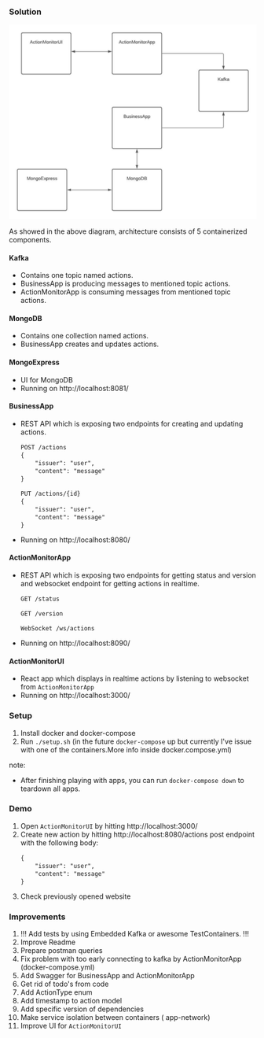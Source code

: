 ### Solution
![alt text](./images/architecture.jpeg)

As showed in the above diagram, architecture consists of 5 containerized components.

#### Kafka
* Contains one topic named actions. 
* BusinessApp is producing messages to mentioned topic actions.
* ActionMonitorApp is consuming messages from mentioned topic actions.

#### MongoDB
* Contains one collection named actions.
* BusinessApp creates and updates actions.

#### MongoExpress
* UI for MongoDB
* Running on http://localhost:8081/

#### BusinessApp
* REST API which is exposing two endpoints for creating and updating actions.
    ``` 
    POST /actions
    {
        "issuer": "user",
        "content": "message"
    }
    ```
    ```
    PUT /actions/{id}
    {
        "issuer": "user",
        "content": "message"
    }
    ```
* Running on http://localhost:8080/

#### ActionMonitorApp
* REST API which is exposing two endpoints for getting status and version and websocket endpoint for getting actions in realtime.
    ``` 
    GET /status
    ```
    ``` 
    GET /version
    ```
    ``` 
    WebSocket /ws/actions
    ```
* Running on http://localhost:8090/
  
#### ActionMonitorUI
* React app which displays in realtime actions by listening to websocket from `ActionMonitorApp`
* Running on http://localhost:3000/

### Setup
1. Install docker and docker-compose
1. Run `./setup.sh` (in the future `docker-compose` up but currently I've issue with one of the containers.More info inside docker.compose.yml)

note: 
* After finishing playing with apps, you can run `docker-compose down` to teardown all apps. 

### Demo
1. Open `ActionMonitorUI` by hitting http://localhost:3000/
1. Create new action by hitting http://localhost:8080/actions post endpoint with the following body:
    ```
    {
        "issuer": "user",
        "content": "message"
    }
    ```
1. Check previously opened website

### Improvements
1. !!! Add tests by using Embedded Kafka or awesome TestContainers. !!!
1. Improve Readme
1. Prepare postman queries 
1. Fix problem with too early connecting to kafka by ActionMonitorApp (docker-compose.yml)
1. Add Swagger for BusinessApp and ActionMonitorApp
1. Get rid of todo's from code
1. Add ActionType enum
1. Add timestamp to action model
1. Add specific version of dependencies 
1. Make service isolation between containers ( app-network)
1. Improve UI for `ActionMonitorUI`
